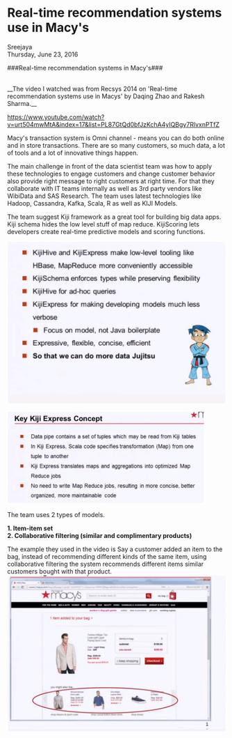 # Real-time recommendation systems use in Macy's
Sreejaya  
Thursday, June 23, 2016  


###Real-time recommendation systems in Macy's###


<br>
__The video I watched was from Recsys 2014 on 'Real-time recommendation systems use in Macys' by Daqing Zhao and Rakesh Sharma.__ 


https://www.youtube.com/watch?v=urt504mwMtA&index=17&list=PL87GtQd0bfJzKchA4yIQBgy7RlvxnPTfZ
<br>

Macy's transaction system is Omni channel - means you can do both online and in store transactions. There are so many customers, so much data, a lot of tools and a lot of innovative things happen.


The main challenge in front of the data scientist team was how to apply these technologies to engage customers and change customer behavior also provide right message to right customers at right time. For that they collaborate with IT teams internally as well as 3rd party vendors like WibiData and SAS Research. The team uses latest technologies like Hadoop, Cassandra, Kafka, Scala, R as well as KIJI Models.


The team suggest Kiji framework as a great tool for building big data apps. Kiji schema hides the low level stuff of map reduce. KijiScoring lets developers create real-time predictive models and scoring functions.

![Kiji Framework](img1.PNG)

![Kiji Framework2](disc2img2.PNG)


The team uses 2 types of models.

  **1.  Item-item set**  
  **2.	Collaborative filtering (similar and complimentary products)**
  
The example they used in the video is
Say a customer added an item to the bag, instead of recommending different kinds of the same item, using collaborative filtering the system recommends different items similar customers bought with that product.
![Collaborative filtering](disc2img3.PNG)

